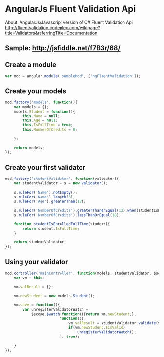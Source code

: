 AngularJs Fluent Validation Api
=========================

About: 
AngularJs/Javascript version of C# Fluent Validation Api
http://fluentvalidation.codeplex.com/wikipage?title=Validators&referringTitle=Documentation

Sample: http://jsfiddle.net/f7B3r/68/
--

Create a module
--
```javascript
var mod = angular.module('sampleMod', ['ngFluentValidation']);
```


Create your models
--
```javascript
mod.factory('models', function(){
    var models = {};
    models.Student = function(){
        this.Name = null;
        this.Age = null;
        this.IsFullTime = true;
        this.NumberOfCredits = 0;
        
    };
    
    return models;
});
```


Create your first validator
--
```javascript
mod.factory('studentValidator', function(validator){
    var studentValidator = s = new validator();
    
    s.ruleFor('Name').notEmpty();
    s.ruleFor('Name').length(3);
    s.ruleFor('Age').greaterThan(17);
    
    s.ruleFor('NumberOfCredits').greaterThanOrEqual(12).when(studentIsEnrolledFullTime);
    s.ruleFor('NumberOfCredits').lessThanOrEqual(18);
    
    function studentIsEnrolledFullTime(student){
        return student.IsFullTime;
    }
    
    return studentValidator;
});
```


Using your validator
--
```javascript
mod.controller('mainController', function(models, studentValidator, $scope){
    var vm = this;
    
    vm.valResult = {};
    
    vm.newStudent = new models.Student();
   
    vm.save = function(){
        var unregisterValidatorWatch =         
            $scope.$watch(function(){return vm.newStudent;},
                         function(){                          
                             vm.valResult = studentValidator.validate(vm.newStudent); 
                             if(vm.newStudent.$isValid)
                                 unregisterValidatorWatch();
                         }, true);
                     
    }
});
```




